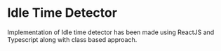 # Idle Time Detector

Implementation of Idle time detector has been made using ReactJS and Typescript along with class based approach.

